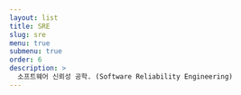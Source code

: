 ```yaml
---
layout: list
title: SRE
slug: sre
menu: true
submenu: true
order: 6
description: >
  소프트웨어 신뢰성 공학. (Software Reliability Engineering)
---
```

